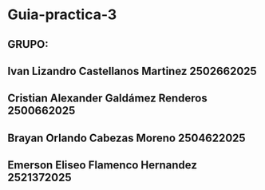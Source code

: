 # Guia-practica-3
GRUPO: 
----------------------------------------------
Ivan Lizandro Castellanos Martinez 
2502662025
----------------------------------------------
Cristian Alexander Galdámez Renderos 
2500662025
----------------------------------------------
Brayan Orlando Cabezas Moreno 
2504622025
---------------------------------------------
Emerson Eliseo Flamenco Hernandez 
2521372025
---------------------------------------------
